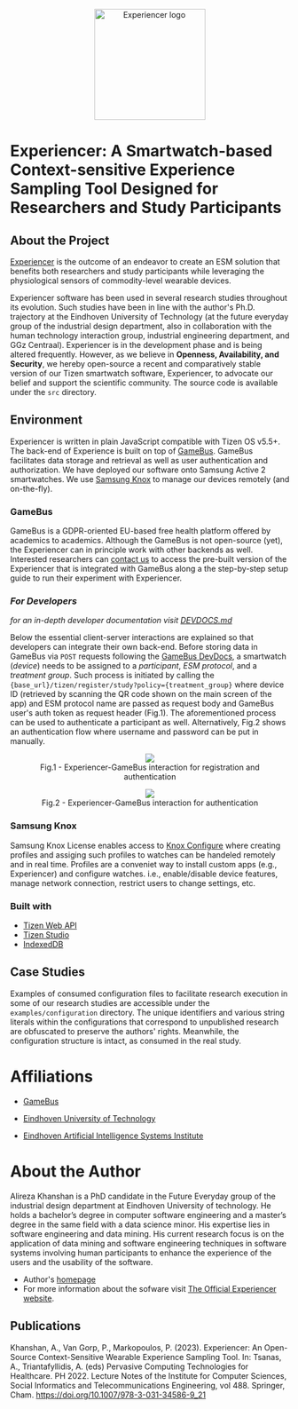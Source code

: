 <p align="center">
  <img alt="Experiencer logo" height="200" src="https://peasi.eu/wp-content/uploads/2022/08/cropped-fit-Experiencer-logos_transparent.png">
</p>

# Experiencer: A Smartwatch-based Context-sensitive Experience Sampling Tool Designed for Researchers and Study Participants

## About the Project

[Experiencer](https://experiencer.eu/) is the outcome of an endeavor to create an ESM solution that benefits both researchers and study participants while leveraging the physiological sensors of commodity-level wearable devices.

Experiencer software has been used in several research studies throughout its evolution. Such studies have been in line with the author's Ph.D. trajectory at the Eindhoven University of Technology (at the future everyday group of the industrial design department, also in collaboration with the human technology interaction group, industrial engineering department, and GGz Centraal). Experiencer is in the development phase and is being altered frequently. However, as we believe in **Openness, Availability, and Security**, we hereby open-source a recent and comparatively stable version of our Tizen smartwatch software, Experiencer, to advocate our belief and support the scientific community. The source code is available under the `src` directory.

## Environment

Experiencer is written in plain JavaScript compatible with Tizen OS v5.5+. The back-end of Experience is built on top of [GameBus](https://devdocs.gamebus.eu/). GameBus facilitates data storage and retrieval as well as user authentication and authorization. We have deployed our software onto Samsung Active 2 smartwatches. We use [Samsung Knox](https://www.samsungknox.com/en) to manage our devices remotely (and on-the-fly).

### GameBus

GameBus is a GDPR-oriented EU-based free health platform offered by academics to academics. Although the GameBus is not open-source (yet), the Experiencer can in principle work with other backends as well. Interested researchers can [contact us](https://experiencer.eu/contact-us/) to access the pre-built version of the Experiencer that is integrated with GameBus along a the step-by-step setup guide to run their experiment with Experiencer.

### _For Developers_

_for an in-depth developer documentation visit [DEVDOCS.md](/DEVDOCS.md)_

Below the essential client-server interactions are explained so that developers can integrate their own back-end. Before storing data in GameBus via `POST` requests following the [GameBus DevDocs](https://devdocs.gamebus.eu/), a smartwatch (_device_) needs to be assigned to a _participant_, _ESM protocol_, and a _treatment group_. Such process is initiated by calling the `{base_url}/tizen/register/study?policy={treatment_group}` where device ID (retrieved by scanning the QR code shown on the main screen of the app) and ESM protocol name are passed as request body and GameBus user's auth token as request header (Fig.1). The aforementioned process can be used to authenticate a participant as well. Alternatively, Fig.2 shows an authentication flow where username and password can be put in manually.

<figure align="center">
  <img src="https://peasi.eu/wp-content/uploads/2022/09/activity-diagrams-1.png">
  <figcaption>Fig.1 - Experiencer-GameBus interaction for registration and authentication</figcaption>
</figure>
<figure align="center">
  <img src="https://peasi.eu/wp-content/uploads/2022/09/activity-diagrams-2.png">
  <figcaption>Fig.2 - Experiencer-GameBus interaction for authentication</figcaption>
</figure>

### Samsung Knox

Samsung Knox License enables access to [Knox Configure](https://www.samsungknox.com/en/solutions/it-solutions/knox-configure) where creating profiles and assiging such profiles to watches can be handeled remotely and in real time. Profiles are a conveniet way to install custom apps (e.g., Experiencer) and configure watches. i.e., enable/disable device features, manage network connection, restrict users to change settings, etc.

### Built with

- [Tizen Web API](https://docs.tizen.org/application/web/api/)
- [Tizen Studio](https://developer.tizen.org/development/tizen-studio/download)
- [IndexedDB](https://developer.mozilla.org/en-US/docs/Web/API/IndexedDB_API)

## Case Studies

Examples of consumed configuration files to facilitate research execution in some of our research studies are accessible under the `examples/configuration` directory.
The unique identifiers and various string literals within the configurations that correspond to unpublished research are obfuscated to preserve the authors' rights. Meanwhile, the configuration structure is intact, as consumed in the real study.

# Affiliations

- [GameBus](http://blog.gamebus.eu/)

- [Eindhoven University of Technology](https://www.tue.nl/en/)

- [Eindhoven Artificial Intelligence Systems Institute](https://www.tue.nl/en/research/institutes/eindhoven-artificial-intelligence-systems-institute/)

# About the Author

Alireza Khanshan is a PhD candidate in the Future Everyday group of the industrial design department at Eindhoven University of technology. He holds a bachelor’s degree in computer software engineering and a master’s degree in the same field with a data science minor. His expertise lies in software engineering and data mining. His current research focus is on the application of data mining and software engineering techniques in software systems involving human participants to enhance the experience of the users and the usability of the software.

- Author's [homepage](https://khanshan.com/)
- For more information about the sofware visit [The Official Experiencer website](https://experiencer.eu/).

## Publications

Khanshan, A., Van Gorp, P., Markopoulos, P. (2023). Experiencer: An Open-Source Context-Sensitive Wearable Experience Sampling Tool. In: Tsanas, A., Triantafyllidis, A. (eds) Pervasive Computing Technologies for Healthcare. PH 2022. Lecture Notes of the Institute for Computer Sciences, Social Informatics and Telecommunications Engineering, vol 488. Springer, Cham. https://doi.org/10.1007/978-3-031-34586-9_21
